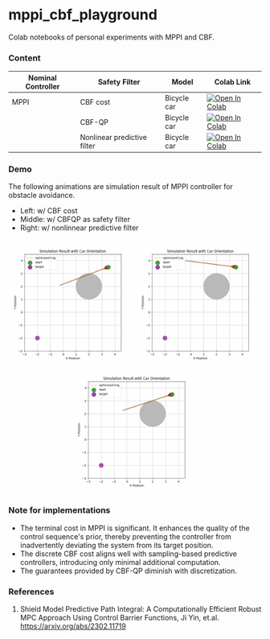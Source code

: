 # mppi_cbf_playground
Colab notebooks of personal experiments with MPPI and CBF.

### Content


| Nominal Controller | Safety Filter               | Model       | Colab Link                                                                                                                                                                                     |
| ------------------ | --------------------------- | ----------- | ---------------------------------------------------------------------------------------------------------------------------------------------------------------------------------------------- |
| MPPI               | CBF cost                    | Bicycle car | [![Open In Colab](https://colab.research.google.com/assets/colab-badge.svg)](https://colab.research.google.com/github/shaoanlu/mppi_cbf_playground/blob/main/bicycle_mppi_cbf_shielding.ipynb) |
|                    | CBF-QP                      | Bicycle car | [![Open In Colab](https://colab.research.google.com/assets/colab-badge.svg)](https://colab.research.google.com/github/shaoanlu/mppi_cbf_playground/blob/main/bicycle_mppi_cbf_shielding.ipynb) |
|                    | Nonlinear predictive filter | Bicycle car | [![Open In Colab](https://colab.research.google.com/assets/colab-badge.svg)](https://colab.research.google.com/github/shaoanlu/mppi_cbf_playground/blob/main/bicycle_mppi_cbf_shielding.ipynb) |

### Demo
The following animations are simulation result of MPPI controller for obstacle avoidance.
- Left: w/ CBF cost
- Middle: w/ CBFQP as safety filter
- Right: w/ nonlinnear predictive filter
<p align="center">
  <img src="mppi_anim.gif" width=250> <img src="mppi_cbfqp_anim.gif" width=250> <img src="mppi_shielding_anim.gif" width=250>
</p>


### Note for implementations
- The terminal cost in MPPI is significant. It enhances the quality of the control sequence's prior, thereby preventing the controller from inadvertently deviating the system from its target position.
- The discrete CBF cost aligns well with sampling-based predictive controllers, introducing only minimal additional computation.
- The guarantees provided by CBF-QP diminish with discretization.


### References
1. Shield Model Predictive Path Integral: A Computationally Efficient Robust MPC Approach Using Control Barrier Functions, Ji Yin, et.al. https://arxiv.org/abs/2302.11719
